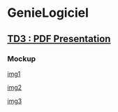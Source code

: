 # GenieLogiciel

## [TD3 : PDF Presentation](https://github.com/rgv26/GenieLogiciel/blob/master/td3/presentation_v1.pdf)

### Mockup

[img1](https://github.com/rgv26/GenieLogiciel/blob/master/td3/mockup001.jpg)

[img2](https://github.com/rgv26/GenieLogiciel/blob/master/td3/mockup002.jpg)

[img3](https://github.com/rgv26/GenieLogiciel/blob/master/td3/mockup003.jpg)
